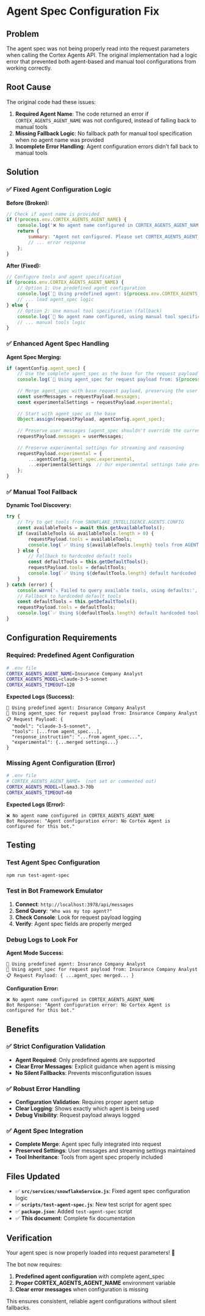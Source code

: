 # Agent Spec Configuration Fix

## Problem
The agent spec was not being properly read into the request parameters when calling the Cortex Agents API. The original implementation had a logic error that prevented both agent-based and manual tool configurations from working correctly.

## Root Cause
The original code had these issues:

1. **Required Agent Name**: The code returned an error if `CORTEX_AGENTS_AGENT_NAME` was not configured, instead of falling back to manual tools
2. **Missing Fallback Logic**: No fallback path for manual tool specification when no agent name was provided
3. **Incomplete Error Handling**: Agent configuration errors didn't fall back to manual tools

## Solution

### ✅ Fixed Agent Configuration Logic

**Before (Broken):**
```javascript
// Check if agent name is provided
if (!process.env.CORTEX_AGENTS_AGENT_NAME) {
    console.log('❌ No agent name configured in CORTEX_AGENTS_AGENT_NAME');
    return {
        summary: "Agent not configured. Please set CORTEX_AGENTS_AGENT_NAME...",
        // ... error response
    };
}
```

**After (Fixed):**
```javascript
// Configure tools and agent specification
if (process.env.CORTEX_AGENTS_AGENT_NAME) {
    // Option 1: Use predefined agent configuration
    console.log(`🤖 Using predefined agent: ${process.env.CORTEX_AGENTS_AGENT_NAME}`);
    // ... load agent_spec logic
} else {
    // Option 2: Use manual tool specification (fallback)
    console.log(`🔧 No agent name configured, using manual tool specification`);
    // ... manual tools logic
}
```

### ✅ Enhanced Agent Spec Handling

**Agent Spec Merging:**
```javascript
if (agentConfig.agent_spec) {
    // Use the complete agent_spec as the base for the request payload
    console.log(`🎯 Using agent_spec for request payload from: ${process.env.CORTEX_AGENTS_AGENT_NAME}`);
    
    // Merge agent_spec with base request payload, preserving the user message and experimental settings
    const userMessages = requestPayload.messages;
    const experimentalSettings = requestPayload.experimental;
    
    // Start with agent_spec as the base
    Object.assign(requestPayload, agentConfig.agent_spec);
    
    // Preserve user messages (agent_spec shouldn't override the current query)
    requestPayload.messages = userMessages;
    
    // Preserve experimental settings for streaming and reasoning
    requestPayload.experimental = {
        ...agentConfig.agent_spec.experimental,
        ...experimentalSettings  // Our experimental settings take precedence
    };
}
```

### ✅ Manual Tool Fallback

**Dynamic Tool Discovery:**
```javascript
try {
    // Try to get tools from SNOWFLAKE_INTELLIGENCE.AGENTS.CONFIG
    const availableTools = await this.getAvailableTools();
    if (availableTools && availableTools.length > 0) {
        requestPayload.tools = availableTools;
        console.log(`✅ Using ${availableTools.length} tools from AGENTS.CONFIG`);
    } else {
        // Fallback to hardcoded default tools
        const defaultTools = this.getDefaultTools();
        requestPayload.tools = defaultTools;
        console.log(`✅ Using ${defaultTools.length} default hardcoded tools`);
    }
} catch (error) {
    console.warn('⚠️ Failed to query available tools, using defaults:', error.message);
    // Fallback to hardcoded default tools
    const defaultTools = this.getDefaultTools();
    requestPayload.tools = defaultTools;
    console.log(`✅ Using ${defaultTools.length} default hardcoded tools (fallback)`);
}
```

## Configuration Requirements

### Required: Predefined Agent Configuration
```bash
# .env file
CORTEX_AGENTS_AGENT_NAME=Insurance Company Analyst
CORTEX_AGENTS_MODEL=claude-3-5-sonnet
CORTEX_AGENTS_TIMEOUT=120
```

**Expected Logs (Success):**
```
🤖 Using predefined agent: Insurance Company Analyst
🎯 Using agent_spec for request payload from: Insurance Company Analyst
📋 Request Payload: {
  "model": "claude-3-5-sonnet",
  "tools": [...from agent_spec...],
  "response_instruction": "...from agent_spec...",
  "experimental": {...merged settings...}
}
```

### Missing Agent Configuration (Error)
```bash
# .env file
# CORTEX_AGENTS_AGENT_NAME=  (not set or commented out)
CORTEX_AGENTS_MODEL=llama3.3-70b
CORTEX_AGENTS_TIMEOUT=60
```

**Expected Logs (Error):**
```
❌ No agent name configured in CORTEX_AGENTS_AGENT_NAME
Bot Response: "Agent configuration error: No Cortex Agent is configured for this bot."
```

## Testing

### Test Agent Spec Configuration
```bash
npm run test-agent-spec
```

### Test in Bot Framework Emulator
1. **Connect**: `http://localhost:3978/api/messages`
2. **Send Query**: `"Who was my top agent?"`
3. **Check Console**: Look for request payload logging
4. **Verify**: Agent spec fields are properly merged

### Debug Logs to Look For

**Agent Mode Success:**
```
🤖 Using predefined agent: Insurance Company Analyst
🎯 Using agent_spec for request payload from: Insurance Company Analyst
📋 Request Payload: { ...agent_spec merged... }
```

**Configuration Error:**
```
❌ No agent name configured in CORTEX_AGENTS_AGENT_NAME
Bot Response: "Agent configuration error: No Cortex Agent is configured for this bot."
```

## Benefits

### ✅ Strict Configuration Validation
- **Agent Required**: Only predefined agents are supported
- **Clear Error Messages**: Explicit guidance when agent is missing
- **No Silent Fallbacks**: Prevents misconfiguration issues

### ✅ Robust Error Handling
- **Configuration Validation**: Requires proper agent setup
- **Clear Logging**: Shows exactly which agent is being used
- **Debug Visibility**: Request payload always logged

### ✅ Agent Spec Integration
- **Complete Merge**: Agent spec fully integrated into request
- **Preserved Settings**: User messages and streaming settings maintained
- **Tool Inheritance**: Tools from agent spec properly included

## Files Updated

- ✅ **`src/services/snowflakeService.js`**: Fixed agent spec configuration logic
- ✅ **`scripts/test-agent-spec.js`**: New test script for agent spec
- ✅ **`package.json`**: Added `test-agent-spec` script
- ✅ **This document**: Complete fix documentation

## Verification

Your agent spec is now properly loaded into request parameters! 🎯

The bot now requires:
1. **Predefined agent configuration** with complete agent_spec
2. **Proper CORTEX_AGENTS_AGENT_NAME** environment variable
3. **Clear error messages** when configuration is missing

This ensures consistent, reliable agent configurations without silent fallbacks.